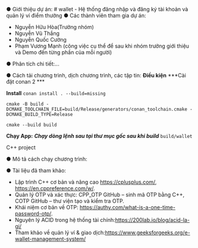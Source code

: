 ●	Giới thiệu dự án: # wallet - Hệ thống đăng nhập và đăng ký tài khoản và quản lý ví điểm thưởng
●	Các thành viên tham gia dự án:
+ Nguyễn Hữu Hòa(Trưởng nhóm)
+ Nguyễn Vũ Thắng
+ Nguyễn Quốc Cường
+ Phạm Vương Mạnh
 (công việc cụ thể để sau khi nhóm trưởng giới thiệu và Demo đến từng phần của mỗi người)

●	Phân tích chi tiết:...

●	Cách tải chương trình, dịch chương trình, các tập tin:
**Điều kiện**
***Cài đặt conan 2 ***


**Install**
`conan install . --build=missing`

`cmake -B build -DCMAKE_TOOLCHAIN_FILE=build/Release/generators/conan_toolchain.cmake -DCMAKE_BUILD_TYPE=Release`

`cmake --build build`

**Chạy App:**
***Chạy dòng lệnh sau tại thư mục gốc sau khi build***
`build/wallet`

C++ project

●	Mô tả cách chạy chương trình:

● Tài liệu đã tham khảo: 
+ Lập trình C++ cơ bản và nâng cao https://cplusplus.com/, https://en.cppreference.com/w/.
+ Quản lý OTP và xác thực: CPP_OTP GitHub – sinh mã OTP bằng C++, COTP GitHub – thư viện tạo và kiểm tra OTP.
+ Khái niệm cơ bản về OTP: https://authy.com/what-is-a-one-time-password-otp/.
+ Nguyên lý ACID trong hệ thống tài chính:https://200lab.io/blog/acid-la-gi/
+ Tham khảo về quản lý ví & giao dịch:https://www.geeksforgeeks.org/e-wallet-management-system/
